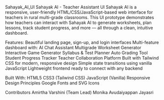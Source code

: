 Sahayak_AI_UI
Sahayak AI - Teacher Assistant UI Sahayak AI is a responsive, user-friendly HTML/CSS/JavaScript-based web interface for teachers in rural multi-grade classrooms. This UI prototype demonstrates how teachers can interact with Sahayak AI to generate worksheets, plan lessons, track student progress, and more — all through a clean, intuitive dashboard.

Features: Beautiful landing page, sign-up, and login interfaces Multi-feature dashboard with: AI Chat Assistant Multigrade Worksheet Generator Interactive Game Generator Syllabus & Test Planner Auto Grading Tool Student Progress Tracker Teacher Collaboration Platform Built with Tailwind CSS for modern, responsive design Simple state transitions using vanilla JavaScript Lightweight frontend ready to connect with any backend

Built With: HTML5 CSS3 (Tailwind CSS) JavaScript (Vanilla) Responsive Design Principles Google Fonts and SVG Icons

Contributors Amirtha Varshini (Team Lead) Monika Avudaiyappan Jayasri
